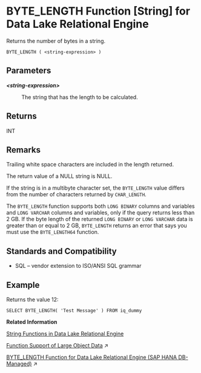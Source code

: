 <!-- loioa53816b784f210159b849878d71ab1a8 -->

# BYTE\_LENGTH Function \[String\] for Data Lake Relational Engine

Returns the number of bytes in a string.



```
BYTE_LENGTH ( <string-expression> )
```



<a name="loioa53816b784f210159b849878d71ab1a8__BYTE_LENGTH_parm1"/>

## Parameters


<dl>
<dt><b>

*<string-expression\>*

</b></dt>
<dd>

The string that has the length to be calculated.



</dd>
</dl>



<a name="loioa53816b784f210159b849878d71ab1a8__BYTE_LENGTH_returns1"/>

## Returns

INT



<a name="loioa53816b784f210159b849878d71ab1a8__BYTE_LENGTH_remarks1"/>

## Remarks

Trailing white space characters are included in the length returned.

The return value of a NULL string is NULL.

If the string is in a multibyte character set, the `BYTE_LENGTH` value differs from the number of characters returned by `CHAR_LENGTH`.

The `BYTE_LENGTH` function supports both `LONG BINARY` columns and variables and `LONG VARCHAR` columns and variables, only if the query returns less than 2 GB. If the byte length of the returned `LONG BINARY` or `LONG VARCHAR` data is greater than or equal to 2 GB, `BYTE_LENGTH` returns an error that says you must use the `BYTE_LENGTH64` function.



<a name="loioa53816b784f210159b849878d71ab1a8__BYTE_LENGTH_standards1"/>

## Standards and Compatibility

-   SQL – vendor extension to ISO/ANSI SQL grammar



<a name="loioa53816b784f210159b849878d71ab1a8__BYTE_LENGTH_example1"/>

## Example

Returns the value 12:

```
SELECT BYTE_LENGTH( 'Test Message' ) FROM iq_dummy
```

**Related Information**  


[String Functions in Data Lake Relational Engine](string-functions-in-data-lake-relational-engine-a52d1d9.md "String functions perform conversion, extraction, or manipulation operations on strings, or return information about strings.")

[Function Support of Large Object Data](https://help.sap.com/viewer/a8937bea84f21015a80bc776cf758d50/2023_2_QRC/en-US/a60363a384f21015a7f7bc6286516522.html "Learn about the functions that support the LONG BINARY and LONG VARCHAR data types.") :arrow_upper_right:

[BYTE_LENGTH Function for Data Lake Relational Engine (SAP HANA DB-Managed)](https://help.sap.com/viewer/a898e08b84f21015969fa437e89860c8/2023_2_QRC/en-US/da0bd303497b4828b0c89f22e692a6c5.html "Returns the number of bytes in a string.") :arrow_upper_right:

